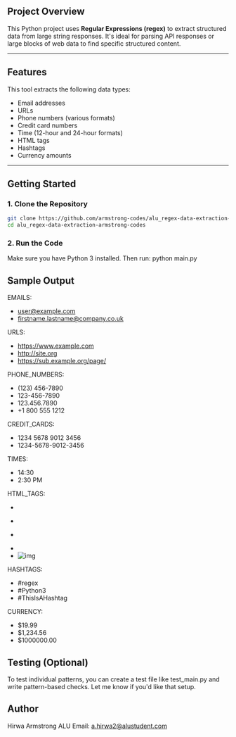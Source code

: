 ## Project Overview

This Python project uses **Regular Expressions (regex)** to extract structured data from large string responses. It's ideal for parsing API responses or large blocks of web data to find specific structured content.

---

## Features

This tool extracts the following data types:
- Email addresses  
- URLs  
- Phone numbers (various formats)  
- Credit card numbers  
- Time (12-hour and 24-hour formats)  
- HTML tags  
- Hashtags  
- Currency amounts  

---

## Getting Started

### 1. Clone the Repository

```bash
git clone https://github.com/armstrong-codes/alu_regex-data-extraction-armstrong-codes.git
cd alu_regex-data-extraction-armstrong-codes
```
### 2. Run the Code

Make sure you have Python 3 installed. Then run:
python main.py

## Sample Output

EMAILS:
 - user@example.com
 - firstname.lastname@company.co.uk

URLS:
 - https://www.example.com
 - http://site.org
 - https://sub.example.org/page/

PHONE_NUMBERS:
 - (123) 456-7890
 - 123-456-7890
 - 123.456.7890
 - +1 800 555 1212

CREDIT_CARDS:
 - 1234 5678 9012 3456
 - 1234-5678-9012-3456

TIMES:
 - 14:30
 - 2:30 PM

HTML_TAGS:
 - <div class="box">
 - <p>
 - </p>
 - </div>
 - <img src="img.jpg" alt="img">

HASHTAGS:
 - #regex
 - #Python3
 - #ThisIsAHashtag

CURRENCY:
 - $19.99
 - $1,234.56
 - $1000000.00

## Testing (Optional)

To test individual patterns, you can create a test file like test_main.py and write pattern-based checks. Let me know if you'd like that setup.

## Author

Hirwa Armstrong
ALU Email: a.hirwa2@alustudent.com
